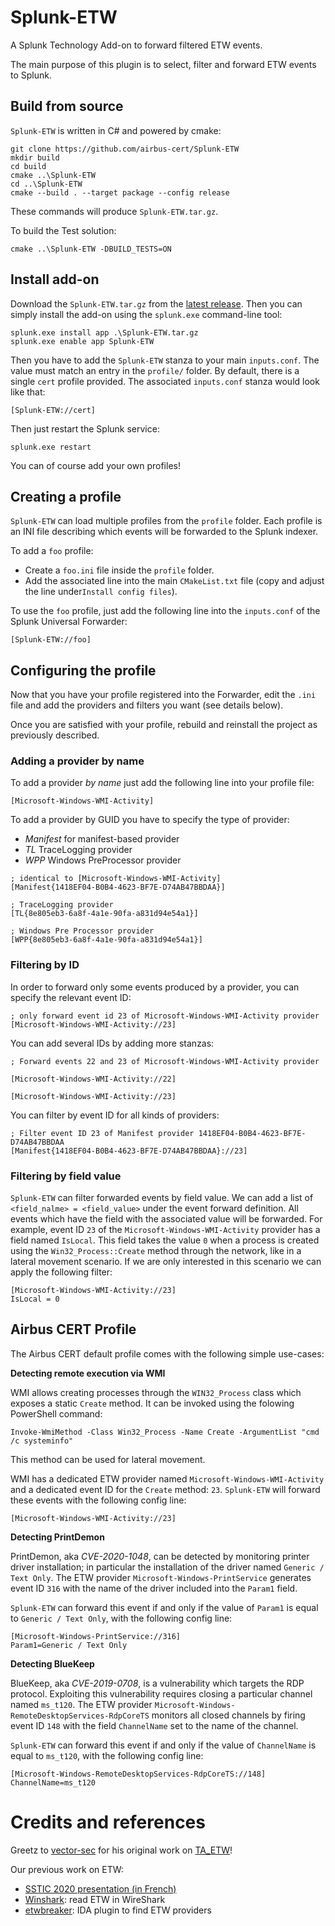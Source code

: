 # Splunk-ETW

A Splunk Technology Add-on to forward filtered ETW events.

The main purpose of this plugin is to select, filter and forward ETW events to Splunk.

## Build from source

`Splunk-ETW` is written in C# and powered by cmake:

```
git clone https://github.com/airbus-cert/Splunk-ETW
mkdir build
cd build
cmake ..\Splunk-ETW
cd ..\Splunk-ETW
cmake --build . --target package --config release
```

These commands will produce `Splunk-ETW.tar.gz`.

To build the Test solution:

```
cmake ..\Splunk-ETW -DBUILD_TESTS=ON
```

## Install add-on

Download the `Splunk-ETW.tar.gz` from the [latest release](https://github.com/airbus-cert/Splunk-ETW/releases/latest).
Then you can simply install the add-on using the `splunk.exe` command-line tool:

```
splunk.exe install app .\Splunk-ETW.tar.gz
splunk.exe enable app Splunk-ETW
```

Then you have to add the `Splunk-ETW` stanza to your main `inputs.conf`. The value must match an entry in the `profile/` folder. By default, there is a single `cert` profile provided. The associated `inputs.conf` stanza would look like that:

```
[Splunk-ETW://cert]
```

Then just restart the Splunk service:
```
splunk.exe restart
```

You can of course add your own profiles!

## Creating a profile

`Splunk-ETW` can load multiple profiles from the `profile` folder.
Each profile is an INI file describing which events will be forwarded to the Splunk indexer.

To add a `foo` profile:

* Create a `foo.ini` file inside the `profile` folder.
* Add the associated line into the main `CMakeList.txt` file (copy and adjust the line under`Install config files`).

To use the `foo` profile, just add the following line into the `inputs.conf` of the Splunk Universal Forwarder:

```
[Splunk-ETW://foo]
```

## Configuring the profile

Now that you have your profile registered into the Forwarder, edit the `.ini` file and add the providers and filters you want (see details below).

Once you are satisfied with your profile, rebuild and reinstall the project as previously described. 

### Adding a provider by name

To add a provider *by name* just add the following line into your profile file:
```
[Microsoft-Windows-WMI-Activity]
```

To add a provider by GUID you have to specify the type of provider:
* *Manifest* for manifest-based provider
* *TL* TraceLogging provider
* *WPP* Windows PreProcessor provider

```
; identical to [Microsoft-Windows-WMI-Activity]
[Manifest{1418EF04-B0B4-4623-BF7E-D74AB47BBDAA}]

; TraceLogging provider
[TL{8e805eb3-6a8f-4a1e-90fa-a831d94e54a1}]

; Windows Pre Processor provider
[WPP{8e805eb3-6a8f-4a1e-90fa-a831d94e54a1}]
```

### Filtering by ID

In order to forward only some events produced by a provider, you can specify the relevant event ID:
```
; only forward event id 23 of Microsoft-Windows-WMI-Activity provider
[Microsoft-Windows-WMI-Activity://23]
```

You can add several IDs by adding more stanzas:

```
; Forward events 22 and 23 of Microsoft-Windows-WMI-Activity provider

[Microsoft-Windows-WMI-Activity://22]

[Microsoft-Windows-WMI-Activity://23]
```

You can filter by event ID for all kinds of providers:
```
; Filter event ID 23 of Manifest provider 1418EF04-B0B4-4623-BF7E-D74AB47BBDAA
[Manifest{1418EF04-B0B4-4623-BF7E-D74AB47BBDAA}://23]
```

### Filtering by field value

`Splunk-ETW` can filter forwarded events by field value. We can add a list of `<field_nalme> = <field_value>` under the event forward definition.
All events which have the field with the associated value will be forwarded. For example, event ID `23` of the `Microsoft-Windows-WMI-Activity` provider has a field named `IsLocal`.
This field takes the value `0` when a process is created using the `Win32_Process::Create` method through the network, like in a lateral movement scenario.
If we are only interested in this scenario we can apply the following filter:

```
[Microsoft-Windows-WMI-Activity://23]
IsLocal = 0
```

## Airbus CERT Profile

The Airbus CERT default profile comes with the following simple use-cases:

**Detecting remote execution via WMI**

WMI allows creating processes through the `WIN32_Process` class which exposes a static `Create` method. It can be invoked using the folowing PowerShell command:

```
Invoke-WmiMethod -Class Win32_Process -Name Create -ArgumentList "cmd /c systeminfo"
```

This method can be used for lateral movement.

WMI has a dedicated ETW provider named `Microsoft-Windows-WMI-Activity` and a dedicated event ID for the `Create` method: `23`. `Splunk-ETW` will forward these events with the following config line:

```
[Microsoft-Windows-WMI-Activity://23]
```

**Detecting PrintDemon**

PrintDemon, aka *CVE-2020-1048*, can be detected by monitoring printer driver installation; in particular the installation of the driver named `Generic / Text Only`.
The ETW provider `Microsoft-Windows-PrintService` generates event ID `316` with the name of the driver included into the `Param1` field.

`Splunk-ETW` can forward this event if and only if the value of `Param1` is equal to `Generic / Text Only`, with the following config line:
```
[Microsoft-Windows-PrintService://316]
Param1=Generic / Text Only
```

**Detecting BlueKeep**

BlueKeep, aka *CVE-2019-0708*, is a vulnerability which targets the RDP protocol. Exploiting this vulnerability requires closing a particular channel named `ms_t120`.
The ETW provider `Microsoft-Windows-RemoteDesktopServices-RdpCoreTS` monitors all closed channels by firing event ID `148` with the field `ChannelName` set to the name of the channel.

`Splunk-ETW` can forward this event if and only if the value of `ChannelName` is equal to `ms_t120`, with the following config line:

```
[Microsoft-Windows-RemoteDesktopServices-RdpCoreTS://148]
ChannelName=ms_t120
```

# Credits and references

Greetz to [vector-sec](https://github.com/vector-sec/) for his original work on [TA_ETW](https://github.com/vector-sec/TA_ETW)!

Our previous work on ETW:

* [SSTIC 2020 presentation (in French)](https://sstic.org/2020/presentation/quand_les_bleus_se_prennent_pour_des_chercheurs_de_vulnrabilites/)
* [Winshark](https://github.com/airbus-cert/Winshark): read ETW in WireShark
* [etwbreaker](https://github.com/airbus-cert/etwbreaker): IDA plugin to find ETW providers

